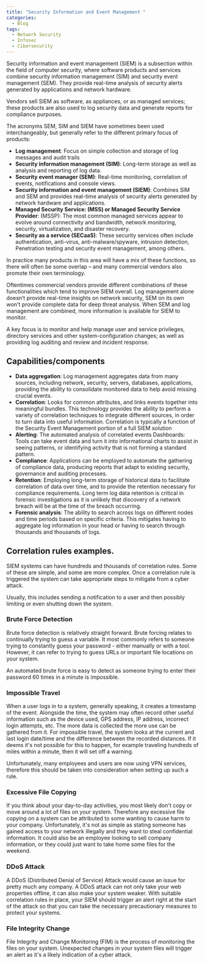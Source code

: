 ```yaml
---
title: "Security Information and Event Management "
categories:
  - Blog
tags:
  - Network Security
  - Infosec
  - Cibersecurity
---
```

 
 
Security information and event management (SIEM) is a subsection within the field of computer security, where software products and services combine security information management (SIM) and security event management (SEM). They provide real-time analysis of security alerts generated by applications and network hardware.

Vendors sell SIEM as software, as appliances, or as managed services; these products are also used to log security data and generate reports for compliance purposes.


The acronyms SEM, SIM and SIEM have sometimes been used interchangeably, but generally refer to the different primary focus of products:

<ul>
<li><b>Log management</b>: Focus on simple collection and storage of log messages and audit trails</li>
<li><b>Security information management (SIM)</b>: Long-term storage as well as analysis and reporting of log data.</li>
<li><b>Security event manager (SEM)</b>: Real-time monitoring, correlation of events, notifications and console views.</li>
<li><b>Security information and event management (SIEM)</b>: Combines SIM and SEM and provides real-time analysis of security alerts generated by network hardware and applications.</li>
<li><b>Managed Security Service: (MSS) or Managed Security Service Provider</b>: (MSSP): The most common managed services appear to evolve around connectivity and bandwidth, network monitoring, security, virtualization, and disaster recovery.</li>
<li><b>Security as a service (SECaaS)</b>: These security services often include authentication, anti-virus, anti-malware/spyware, intrusion detection, Penetration testing and security event management, among others.</li>
</ul>

In practice many products in this area will have a mix of these functions, so there will often be some overlap – and many commercial vendors also promote their own terminology.

Oftentimes commercial vendors provide different combinations of these functionalities which tend to improve SIEM overall. Log management alone doesn’t provide real-time insights on network security, SEM on its own won't provide complete data for deep threat analysis. When SEM and log management are combined, more information is available for SIEM to monitor.

A key focus is to monitor and help manage user and service privileges, directory services and other system-configuration changes; as well as providing log auditing and review and incident response. 

<h2>Capabilities/components</h2>

<ul>
<li><b>Data aggregation</b>: Log management aggregates data from many sources, including network, security, servers, databases, applications, providing the ability to consolidate monitored data to help avoid missing crucial events.</li>
<li><b>Correlation</b>: Looks for common attributes, and links events together into meaningful bundles. This technology provides the ability to perform a variety of correlation techniques to integrate different sources, in order to turn data into useful information. Correlation is typically a function of the Security Event Management portion of a full SIEM solution</li>
<li><b>Alerting</b>: The automated analysis of correlated events
Dashboards: Tools can take event data and turn it into informational charts to assist in seeing patterns, or identifying activity that is not forming a standard pattern.</li>
<li><b>Compliance</b>: Applications can be employed to automate the gathering of compliance data, producing reports that adapt to existing security, governance and auditing processes.</li>
<li><b>Retention</b>: Employing long-term storage of historical data to facilitate correlation of data over time, and to provide the retention necessary for compliance requirements. Long term log data retention is critical in forensic investigations as it is unlikely that discovery of a network breach will be at the time of the breach occurring.</li>
<li><b>Forensic analysis</b>: The ability to search across logs on different nodes and time periods based on specific criteria. This mitigates having to aggregate log information in your head or having to search through thousands and thousands of logs.</li>
</ul>


<h2>Correlation rules examples.</h2>

SIEM systems can have hundreds and thousands of correlation rules. Some of these are simple, and some are more complex. Once a correlation rule is triggered the system can take appropriate steps to mitigate from a cyber attack.

Usually, this includes sending a notification to a user and then possibly limiting or even shutting down the system. 

<h3>Brute Force Detection</h3>

Brute force detection is relatively straight forward. Brute forcing relates to continually trying to guess a variable. It most commonly refers to someone trying to constantly guess your password - either manually or with a tool. However, it can refer to trying to guess URLs or important file locations on your system.

An automated brute force is easy to detect as someone trying to enter their password 60 times in a minute is impossible.

<h3>Impossible Travel</h3>

When a user logs in to a system, generally speaking, it creates a timestamp of the event. Alongside the time, the system may often record other useful information such as the device used, GPS address, IP address, incorrect login attempts, etc. The more data is collected the more use can be gathered from it. For impossible travel, the system looks at the current and last login date/time and the difference between the recorded distances. If it deems it's not possible for this to happen, for example traveling hundreds of miles within a minute, then it will set off a warning.

Unfortunately, many employees and users are now using VPN services, therefore this should be taken into consideration when setting up such a rule.

<h3>Excessive File Copying</h3>

If you think about your day-to-day activities, you most likely don't copy or move around a lot of files on your system. Therefore any excessive file copying on a system can be attributed to some wanting to cause harm to your company. Unfortunately, it's not as simple as stating someone has gained access to your network illegally and they want to steal confidential information.  It could also be an employee looking to sell company information, or they could just want to take home some files for the weekend.

<h3>DDoS Attack</h3>

A DDoS (Distributed Denial of Service) Attack would cause an issue for pretty much any company. A DDoS attack can not only take your web properties offline, it can also make your system weaker. With suitable correlation rules in place, your SIEM should trigger an alert right at the start of the attack so that you can take the necessary precautionary measures to protect your systems.

<h3>File Integrity Change</h3>

File Integrity and Change Monitoring (FIM) is the process of monitoring the files on your system. Unexpected changes in your system files will trigger an alert as it's a likely indication of a cyber attack. 